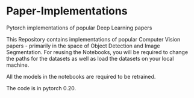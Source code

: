 # Paper-Implementations
Pytorch implementations of popular Deep Learning papers

This Repository contains implementations of popular Computer Vision papers - primarily in the space of Object Detection and Image Segmentation.
For reusing the Notebooks, you will be required to change the paths for the datasets as well as load the datasets on your local machine.

All the models in the notebooks are required to be retrained.

The code is in pytorch 0.20.

